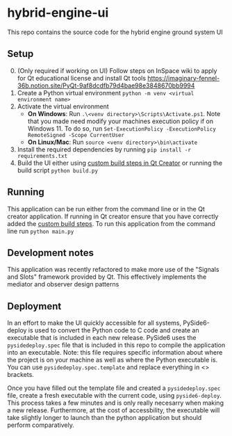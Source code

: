 # hybrid-engine-ui

This repo contains the source code for the hybrid engine ground system UI

## Setup 

0. (Only required if working on UI) Follow steps on InSpace wiki to apply for Qt educational license and install Qt tools https://imaginary-fennel-36b.notion.site/PyQt-9af8dcdfb79d4bae98e3848670bb9994
1. Create a Python virtual environment `python -m venv <virtual environment name>`
2. Activate the virtual environment
   - **On Windows**: Run `.\<venv directory>\Scripts\Activate.ps1`. Note that you made need modify your machines execution policy if on Windows 11. To do so, run `Set-ExecutionPolicy -ExecutionPolicy RemoteSigned -Scope CurrentUser`
   - **On Linux/Mac**: Run `source <venv directory>\bin\activate`
3. Install the required dependencies by running `pip install -r requirements.txt`
4. Build the UI either using [custom build steps in Qt Creator](https://github.com/CarletonURocketry/hybrid-engine-ui/pull/40) or running the build script `python build.py` 

## Running 
This application can be run either from the command line or in the Qt creator application. If running in Qt creator ensure that you have correctly added the [custom build steps](https://github.com/CarletonURocketry/hybrid-engine-ui/pull/40). To run this application from the command line run `python main.py`

## Development notes
This application was recently refactored to make more use of the "Signals and Slots" framework provided by Qt. This effectively implements the mediator and observer design patterns

## Deployment
In an effort to make the UI quickly accessible for all systems, PySide6-deploy is used to convert the Python code to C code and create an executable that is included in each new release. PySide6 uses the `pysidedeploy.spec` file that is included in this repo to compile the application into an executable. Note: this file requires specific information about where the project is on your machine as well as where the Python executable is. You can use `pysidedeploy.spec.template` and replace everything in <> brackets. 

Once you have filled out the template file and created a `pysidedeploy.spec` file, create a fresh executable with the current code, using `pyside6-deploy`. This process takes a few minutes and is only really necesarry when making a new release. Furthermore, at the cost of accessbility, the executable will take slightly longer to launch than the python application but should perform comparatively.
